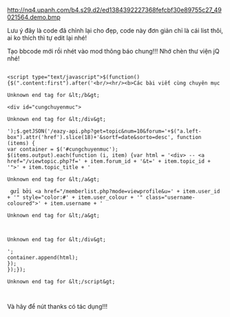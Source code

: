 http://nq4.upanh.com/b4.s29.d2/ed1384392227368fefcbf30e89755c27_49021564.demo.bmp

Lưu ý đây là code đã chỉnh lại cho đẹp, code này đơn giản chỉ là cái list thôi, ai ko thích thì tự edit lại nhé!

Tạo bbcode mới rồi nhét vào mod thông báo chung!!! Nhớ chèn thư viện jQ nhé!

```

<script type="text/javascript">$(function(){$(".content:first").after('<br/><hr/><b>Các bài viết cùng chuyên mục

Unknown end tag for &lt;/b&gt;

<div id="cungchuyenmuc">

Unknown end tag for &lt;/div&gt;

');$.getJSON('/eazy-api.php?get=topic&num=10&forum='+$("a.left-box").attr('href').slice(18)+'&sortf=date&sorto=desc', function (items) {
var container = $('#cungchuyenmuc');
$(items.output).each(function (i, item) {var html = '<div> -- <a href="/viewtopic.php?f=' + item.forum_id + '&t=' + item.topic_id + '">' + item.topic_title + '

Unknown end tag for &lt;/a&gt;

 gửi bởi <a href="/memberlist.php?mode=viewprofile&u=' + item.user_id + '" style="color:#' + item.user_colour + '" class="username-coloured">' + item.username + '

Unknown end tag for &lt;/a&gt;



Unknown end tag for &lt;/div&gt;

';
container.append(html);
});
});});

Unknown end tag for &lt;/script&gt;



```
Và hãy để nút thanks có tác dụng!!!